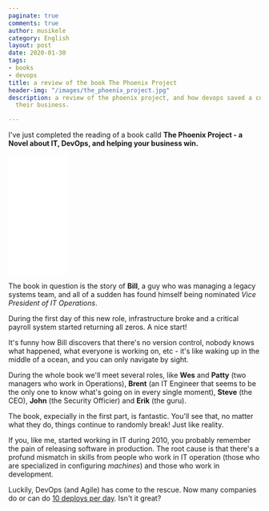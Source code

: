 ```yaml
---
paginate: true
comments: true
author: musikele
category: English
layout: post
date: 2020-01-30
tags:
- books
- devops
title: a review of the book The Phoenix Project
header-img: "/images/the_phoenix_project.jpg"
description: a review of the phoenix project, and how devops saved a company enhancing
  their business.

---
```

I've just completed the reading of a book calld **The Phoenix Project - a Novel about IT, DevOps, and helping your business win.**

<iframe style="width:120px;height:240px;" marginwidth="0" marginheight="0" scrolling="no" frameborder="0" src="//rcm-eu.amazon-adsystem.com/e/cm?lt1=_blank&bc1=000000&IS2=1&bg1=FFFFFF&fc1=000000&lc1=0000FF&t=ilblodimicnas-21&o=29&p=8&l=as4&m=amazon&f=ifr&ref=as_ss_li_til&asins=1942788290&linkId=38b7816128820e3be07e2099a6bf8c57"></iframe>

The book in question is the story of **Bill**, a guy who was managing a legacy systems team, and all of a sudden has found himself being nominated _Vice President of IT Operations_.

During the first day of this new role, infrastructure broke and a critical payroll system started returning all zeros. A nice start! 

It's funny how Bill discovers that there's no version control, nobody knows what happened, what everyone is working on, etc - it's like waking up in the middle of a ocean, and you can only navigate by sight.

During the whole book we'll meet several roles, like **Wes** and **Patty** (two managers who work in Operations), **Brent** (an IT Engineer that seems to be the only one to know what's going on in every single moment), **Steve** (the CEO), **John** (the Security Officier) and **Erik** (the guru).

The book, expecially in the first part, is fantastic. You'll see that, no matter what they do, things continue to randomly break! Just like reality. 

If you, like me, started working in IT during 2010, you probably remember the pain of releasing software in production. The root cause is that there's a profund mismatch in skills from people who work in IT operation (those who are specialized in configuring _machines_) and those who work in development.

Luckily, DevOps (and Agile) has come to the rescue. Now many companies do or can do [10 deploys per day](https://www.youtube.com/watch?v=LdOe18KhtT4). Isn't it great? 